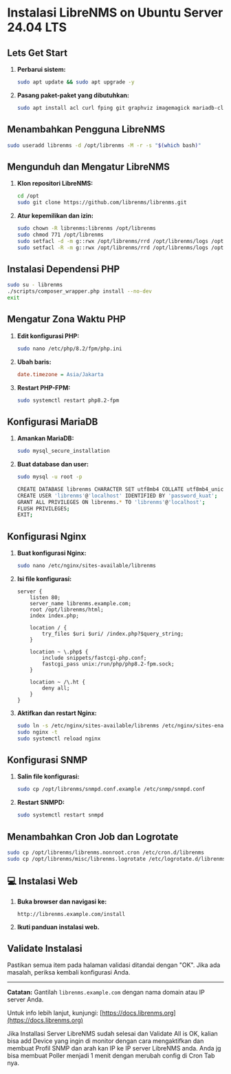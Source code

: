 # Instalasi LibreNMS on Ubuntu Server 24.04 LTS

## Lets Get Start

1. **Perbarui sistem:**
   ```bash
   sudo apt update && sudo apt upgrade -y
   ```

2. **Pasang paket-paket yang dibutuhkan:**
   ```bash
   sudo apt install acl curl fping git graphviz imagemagick mariadb-client mariadb-server mtr-tiny nginx-full nmap php-cli php-curl php-fpm php-gd php-gmp php-json php-mbstring php-mysql php-snmp php-xml php-zip rrdtool snmp snmpd unzip python3-command-runner python3-pymysql python3-dotenv python3-redis python3-setuptools python3-psutil python3-systemd python3-pip whois traceroute -y
   ```

## Menambahkan Pengguna LibreNMS

```bash
sudo useradd librenms -d /opt/librenms -M -r -s "$(which bash)"
```

## Mengunduh dan Mengatur LibreNMS

1. **Klon repositori LibreNMS:**
   ```bash
   cd /opt
   sudo git clone https://github.com/librenms/librenms.git
   ```

2. **Atur kepemilikan dan izin:**
   ```bash
   sudo chown -R librenms:librenms /opt/librenms
   sudo chmod 771 /opt/librenms
   sudo setfacl -d -m g::rwx /opt/librenms/rrd /opt/librenms/logs /opt/librenms/bootstrap/cache/ /opt/librenms/storage/
   sudo setfacl -R -m g::rwx /opt/librenms/rrd /opt/librenms/logs /opt/librenms/bootstrap/cache/ /opt/librenms/storage/
   ```

## Instalasi Dependensi PHP

```bash
sudo su - librenms
./scripts/composer_wrapper.php install --no-dev
exit
```

## Mengatur Zona Waktu PHP

1. **Edit konfigurasi PHP:**
   ```bash
   sudo nano /etc/php/8.2/fpm/php.ini
   ```

2. **Ubah baris:**
   ```ini
   date.timezone = Asia/Jakarta
   ```

3. **Restart PHP-FPM:**
   ```bash
   sudo systemctl restart php8.2-fpm
   ```

## Konfigurasi MariaDB

1. **Amankan MariaDB:**
   ```bash
   sudo mysql_secure_installation
   ```

2. **Buat database dan user:**
   ```bash
   sudo mysql -u root -p

   CREATE DATABASE librenms CHARACTER SET utf8mb4 COLLATE utf8mb4_unicode_ci;
   CREATE USER 'librenms'@'localhost' IDENTIFIED BY 'password_kuat';
   GRANT ALL PRIVILEGES ON librenms.* TO 'librenms'@'localhost';
   FLUSH PRIVILEGES;
   EXIT;
   ```

## Konfigurasi Nginx

1. **Buat konfigurasi Nginx:**
   ```bash
   sudo nano /etc/nginx/sites-available/librenms
   ```

2. **Isi file konfigurasi:**
   ```nginx
   server {
       listen 80;
       server_name librenms.example.com;
       root /opt/librenms/html;
       index index.php;

       location / {
           try_files $uri $uri/ /index.php?$query_string;
       }

       location ~ \.php$ {
           include snippets/fastcgi-php.conf;
           fastcgi_pass unix:/run/php/php8.2-fpm.sock;
       }

       location ~ /\.ht {
           deny all;
       }
   }
   ```

3. **Aktifkan dan restart Nginx:**
   ```bash
   sudo ln -s /etc/nginx/sites-available/librenms /etc/nginx/sites-enabled/
   sudo nginx -t
   sudo systemctl reload nginx
   ```

## Konfigurasi SNMP

1. **Salin file konfigurasi:**
   ```bash
   sudo cp /opt/librenms/snmpd.conf.example /etc/snmp/snmpd.conf
   ```

2. **Restart SNMPD:**
   ```bash
   sudo systemctl restart snmpd
   ```

## Menambahkan Cron Job dan Logrotate

```bash
sudo cp /opt/librenms/librenms.nonroot.cron /etc/cron.d/librenms
sudo cp /opt/librenms/misc/librenms.logrotate /etc/logrotate.d/librenms
```

## 💻 Instalasi Web

1. **Buka browser dan navigasi ke:**
   ```
   http://librenms.example.com/install
   ```

2. **Ikuti panduan instalasi web.**

## Validate Instalasi

Pastikan semua item pada halaman validasi ditandai dengan "OK". Jika ada masalah, periksa kembali konfigurasi Anda.

---

**Catatan:** Gantilah `librenms.example.com` dengan nama domain atau IP server Anda.

Untuk info lebih lanjut, kunjungi: [https://docs.librenms.org](https://docs.librenms.org)

Jika Installasi Server LibreNMS sudah selesai dan Validate All is OK, kalian bisa add Device yang ingin di monitor dengan cara mengaktifkan dan membuat Profil SNMP dan arah kan IP ke IP server LibreNMS anda.
Anda jg bisa membuat Poller menjadi 1 menit dengan merubah config di Cron Tab nya.
